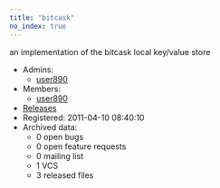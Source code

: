 ```yaml
---
title: "bitcask"
no_index: true
---
```


an implementation of the bitcask local key/value store


* Admins:
  * [user890](/users/user890)
* Members:
  * [user890](/users/user890)
* [Releases](https://download.ocamlcore.org/bitcask)
* Registered: 2011-04-10 08:40:10
* Archived data:
  * 0 open bugs
  * 0 open feature requests
  * 0 mailing list
  * 1 VCS
  * 3 released files

